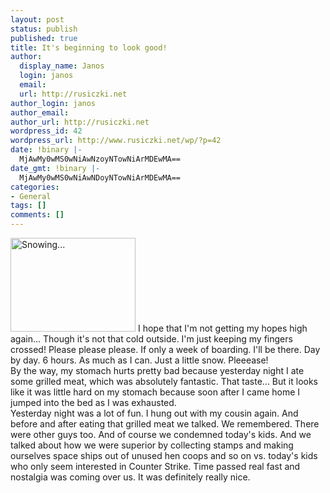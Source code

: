 ```yaml
---
layout: post
status: publish
published: true
title: It's beginning to look good!
author:
  display_name: Janos
  login: janos
  email: 
  url: http://rusiczki.net
author_login: janos
author_email: 
author_url: http://rusiczki.net
wordpress_id: 42
wordpress_url: http://www.rusiczki.net/wp/?p=42
date: !binary |-
  MjAwMy0wMS0wNiAwNzoyNTowNiArMDEwMA==
date_gmt: !binary |-
  MjAwMy0wMS0wNiAwNDoyNTowNiArMDEwMA==
categories:
- General
tags: []
comments: []
---
```

<p><a href="http://www.rusiczki.net/blog/blogpics/snow.php" onclick="window.open('http://www.rusiczki.net/blog/blogpics/snow.php','popup','width=533,height=400,scrollbars=no,resizable=no,toolbar=no,directories=no,location=no,menubar=no,status=no,left=0,top=0'); return false"><img src="http://www.rusiczki.net/blog/blogpics/snow-thumb.jpg" width="200" height="150" border="0" alt="Snowing..." class="postimage" /></a> I hope that I'm not getting my hopes high again... Though it's not that cold outside. I'm just keeping my fingers crossed! Please please please. If only a week of boarding. I'll be there. Day by day. 6 hours. As much as I can. Just a little snow. Pleeease!<br />
By the way, my stomach hurts pretty bad because yesterday night I ate some grilled meat, which was absolutely fantastic. That taste... But it looks like it was little hard on my stomach because soon after I came home I jumped into the bed as I was exhausted.<br />
Yesterday night was a lot of fun. I hung out with my cousin again. And before and after eating that grilled meat we talked. We remembered. There were other guys too. And of course we condemned today's kids. And we talked about how we were superior by collecting stamps and making ourselves space ships out of unused hen coops and so on vs. today's kids who only seem interested in Counter Strike. Time passed real fast and nostalgia was coming over us. It was definitely really nice.</p>
